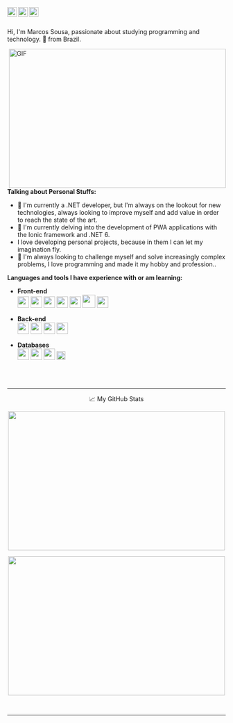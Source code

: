 <a href="https://discord.gg/PfUde5uy">
  <img align="left" width="22px" src="https://raw.githubusercontent.com/peterthehan/peterthehan/master/assets/discord.svg" />
</a>
<a href="https://www.linkedin.com/in/marcos-sousa-mvcs/">
  <img align="left" width="22px" src="https://raw.githubusercontent.com/peterthehan/peterthehan/master/assets/linkedin.svg" />
</a>
<a href="https://open.spotify.com/user/31wz3hlzqufklglmjov2qe7x5zxe">
  <img align="left" width="22px" src="https://cdn-icons-png.flaticon.com/512/174/174872.png" />
</a>
<br><br>

Hi, I'm Marcos Sousa, passionate about studying programming and technology. 🚀 from Brazil.


  <img align="right" alt="GIF" src="https://i2.wp.com/allhtaccess.info/wp-content/uploads/2018/03/programming.gif?fit=1281%2C716&ssl=1" width="500" height="320" />
  
  
  
**Talking about Personal Stuffs:**

- :telescope: I'm currently a .NET developer, but I'm always on the lookout for new technologies, always looking to improve myself and add value in order to reach the state of the art.
- :seedling: I'm currently delving into the development of PWA applications with the Ionic framework and .NET 6.
- I love developing personal projects, because in them I can let my imagination fly.
- 🤝 I'm always looking to challenge myself and solve increasingly complex problems, I love programming and made it my hobby and profession.. 

**Languages and tools I have experience with or am learning:**

- **Front-end** <br>
<code><img height="26" src="https://cdn-icons-png.flaticon.com/512/174/174854.png"></code>
<code><img height="26" src="https://cdn-icons-png.flaticon.com/512/732/732190.png"></code>
<code><img height="26" src="https://logospng.org/download/javascript/logo-javascript-icon-1024.png"></code>
<code><img height="26" src="https://cdn-icons-png.flaticon.com/512/5968/5968672.png"></code>
<code><img height="26" src="https://ionicframework.com/blog/wp-content/uploads/2020/10/white-on-color.png"></code>
<code><img height="30" src="https://upload.wikimedia.org/wikipedia/commons/thumb/c/cf/Angular_full_color_logo.svg/240px-Angular_full_color_logo.svg.png"></code>
<code><img height="26" src="https://www.ambient-it.net/wp-content/uploads/2016/04/wpf-logo-175.png"></code>

- **Back-end** <br>
<code><img height="26" src="https://cdn-icons-png.flaticon.com/512/6132/6132221.png"></code>
<code><img height="26" src="https://cdn-icons-png.flaticon.com/512/226/226777.png"></code>
<code><img height="26" src="https://avatars.githubusercontent.com/u/1134463?v=4"></code>
<code><img height="26" src="https://www.pngkey.com/png/detail/341-3410177_microsoft-net-logo-png-dot-net-logo-png.png"></code>

- **Databases** <br>
<code><img height="26" src="https://img.icons8.com/color/480/mongodb.png"></code>
<code><img height="26" src="https://www.freeiconspng.com/thumbs/sql-server-icon-png/sql-server-icon-png-8.png"></code>
<code><img height="26" src="https://www.freepnglogos.com/uploads/logo-mysql-png/logo-mysql-mysql-and-moodle-elearningworld-5.png"></code>
<code><img height="20" src="https://upload.wikimedia.org/wikipedia/commons/thumb/6/68/Mariadb-seal-browntext.svg/2560px-Mariadb-seal-browntext.svg.png"></code>

<br>
<br>
<hr>

<p align="center">📈 My GitHub Stats

<p align="center"> 
  <img src="https://github-readme-stats.vercel.app/api?username=marcos-vcs&show_icons=true&theme=radical" width="500" height="320" />
</p>
  
<p align="center"> 
  <img src="https://github-readme-stats.vercel.app/api/top-langs/?username=marcos-vcs&layout=compact&theme=radical" width="500" height="320" />
</p>
<br>
<hr>
